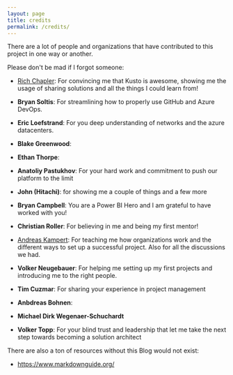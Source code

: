 ```yaml
---
layout: page
title: credits
permalink: /credits/
---
```




There are a lot of people and organizations that have contributed to this project in one way or another.

Please don't be mad if I forgot someone:

- [Rich Chapler](https://www.linkedin.com/in/richchapler): For convincing me that Kusto is awesome, showing me the usage of sharing solutions and all the things I could learn from!
- **Bryan Soltis**: For streamlining how to properly use GitHub and Azure DevOps.
- **Eric Loefstrand**: For you deep understanding of networks and the azure datacenters.

- **Blake Greenwood**: 
- **Ethan Thorpe**: 
- **Anatoliy Pastukhov**: For your hard work and commitment to push our platform to the limit

- **John (Hitachi)**: for showing me a couple of things and a few more
- **Bryan Campbell**: You are a Power BI Hero and I am grateful to have worked with you!

- **Christian Roller**: For believing in me and being my first mentor!
- [Andreas Kampert](https://www.linkedin.com/in/andreas-kampert-633483103/): For teaching me how organizations work and the different ways to set up a successful project. Also for all the discussions we had.
- **Volker Neugebauer**: For helping me setting up my first projects and introducing me to the right people.

- **Tim Cuzmar**: For sharing your experience in project management
- **Anbdreas Bohnen**:
- **Michael Dirk Wegenaer-Schuchardt**

- **Volker Topp**: For your blind trust and leadership that let me take the next step towards becoming a solution architect


There are also a ton of resources without this Blog would not exist:
- https://www.markdownguide.org/
